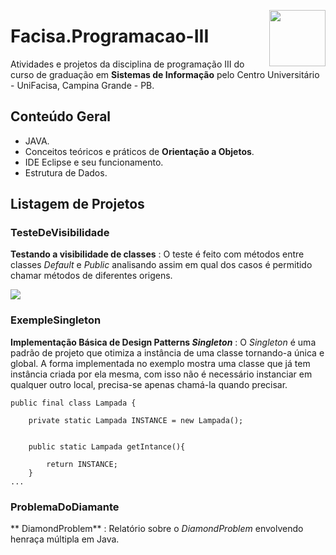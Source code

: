 <img
  src="https://media.licdn.com/mpr/mpr/shrink_200_200/AAEAAQAAAAAAAAh1AAAAJDlmN2ViMGFhLThkZDEtNDFiMC1hYzI1LTViOWRkMTYzM2VjZg.png"
  width="90"
  align="right"
/>

# Facisa.Programacao-III

Atividades e projetos da disciplina de programação III do curso de graduação em **Sistemas de Informação** pelo Centro Universitário - UniFacisa, Campina Grande - PB.

## Conteúdo Geral

* JAVA.
* Conceitos teóricos e práticos de **Orientação a Objetos**.
* IDE Eclipse e seu funcionamento.
* Estrutura de Dados.

## Listagem de Projetos

### TesteDeVisibilidade

**Testando a visibilidade de classes** : O teste é feito com métodos entre classes *Default* e *Public* analisando assim em qual dos casos é permitido chamar métodos de diferentes origens.
<p align="left">
    <img src="https://lh6.googleusercontent.com/b39HYMWZCa9rc6Y37H-0a-t4rf7BF8BKrC8o0NWQve2RzR-o-W7fc_zhi60KjNsxeKhLQrAFvv-8Elw=w1304-h702"
</p>

### ExempleSingleton

**Implementação Básica de Design Patterns *Singleton*** : O *Singleton* é uma padrão de projeto que otimiza a instância de uma classe tornando-a única e global. A forma implementada no exemplo mostra uma classe que já tem instância criada por ela mesma, com isso não é necessário instanciar em qualquer outro local, precisa-se apenas chamá-la quando precisar.
```
public final class Lampada {
	
	private static Lampada INSTANCE = new Lampada();

	
	public static Lampada getIntance(){
		
		return INSTANCE;
	}
...
```
### ProblemaDoDiamante

** DiamondProblem** : Relatório sobre o *DiamondProblem* envolvendo henraça múltipla em Java. 



